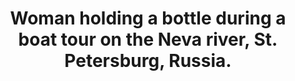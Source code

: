 ---
layout: post
category: photos
title: Woman holding a bottle during a boat tour on the Neva river, St. Petersburg, Russia.
image: drinking
---